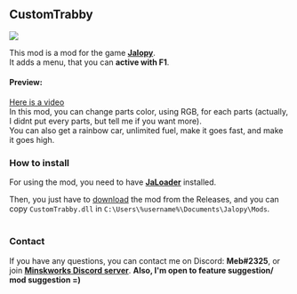 ﻿## CustomTrabby

[![](https://img.shields.io/github/downloads/Jalopy-Mods/CustomTrabby/total)](#)

This mod is a mod for the game <b>[Jalopy](https://store.steampowered.com/app/446020/Jalopy/)</b>. 
<br>It adds a menu, that you can <b>active with F1</b>.

#### Preview:
[Here is a video](https://youtu.be/Vjv1BnLFAPI)
<br>In this mod, you can change parts color, using RGB, for each parts (actually, I didnt put every parts, but tell me if you want more).
<br>You can also get a rainbow car, unlimited fuel, make it goes fast, and make it goes high.

### How to install

For using the mod, you need to have <b>[JaLoader](https://github.com/theLeaxx/JaLoader)</b> installed.

Then, you just have to [download](https://github.com/MeblIkea/CameraPlacements/releases) the mod from the Releases, and you can copy `CustomTrabby.dll` in `C:\Users\%username%\Documents\Jalopy\Mods`.<br><br>

### Contact
If you have any questions, you can contact me on Discord: <b>Meb#2325</b>, or join <b>[Minskworks Discord server](https://discord.gg/TqCwKdR)</b>.
<b>Also, I'm open to feature suggestion/ mod suggestion =)</b>
